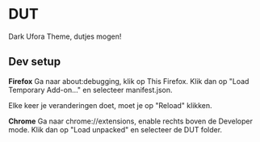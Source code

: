 # DUT

Dark Ufora Theme, dutjes mogen!


## Dev setup
**Firefox**
Ga naar about:debugging, klik op This Firefox. Klik dan op "Load Temporary Add-on..." en selecteer manifest.json.

Elke keer je veranderingen doet, moet je op "Reload" klikken.

**Chrome**
Ga naar chrome://extensions, enable rechts boven de Developer mode. Klik dan op "Load unpacked" en selecteer de DUT folder.
